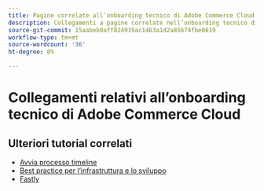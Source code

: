 ```yaml
---
title: Pagine correlate all’onboarding tecnico di Adobe Commerce Cloud
description: Collegamenti a pagine correlate nell’onboarding tecnico di Adobe Commerce Cloud
source-git-commit: 15aabeb0aff824919ac1463a1d2a85674fbe0619
workflow-type: tm+mt
source-wordcount: '36'
ht-degree: 0%

---
```


# Collegamenti relativi all’onboarding tecnico di Adobe Commerce Cloud

## Ulteriori tutorial correlati

- [Avvia processo timeline](../cloud/launch-process-timeline.md)
- [Best practice per l’infrastruttura e lo sviluppo](../cloud/infrastructure-development-best-practices.md)
- [Fastly](../cloud/fastly.md)
